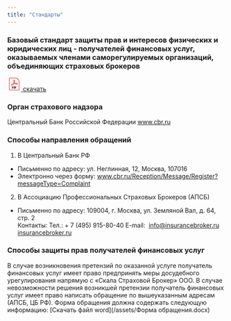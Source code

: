 ```yaml
---
title: "Стандарты"
---
```


### Базовый стандарт защиты прав и интересов физических и юридических лиц - получателей финансовых услуг, оказываемых членами саморегулируемых организаций, объединяющих страховых брокеров
<a href="/assets/Базовый стандарт защиты прав и интересов физических и юридических лиц....pdf" target="_blank"><img src="/assets/images/pdf32.png"/> cкачать </a>

### Орган страхового надзора
Центральный Банк Российской Федерации
<a href="https://www.cbr.ru" target="_blank">www.cbr.ru</a>

### Способы направления обращений
1. В Центральный Банк РФ
- Письменно по адресу: ул. Неглинная, 12, Москва, 107016
- Электронно через форму:
<a href="https://www.cbr.ru/Reception/Message/Register?messageType=Complaint" target="_blank">www.cbr.ru/Reception/Message/Register?messageType=Complaint</a>

2. В Ассоциацию Профессиональных Страховых Брокеров (АПСБ)
- Письменно по адресу: 109004, г. Москва, ул. Земляной Вал, д. 64, стр. 2<br>
Контакты:
Тел.: + 7 (495) 915-80-40
E-mail:  info@insurancebroker.ru
<a href="http://insurancebroker.ru/" target="_blank">insurancebroker.ru</a>


### Способы защиты прав получателей финансовых услуг
В случае возникновения претензий по оказанной услуге получатель финансовых услуг
имеет право предпринять меры досудебного урегулирования напрямую с «Скала
Страховой Брокер» ООО. В случае невозможности решения возникшей претензии
получатель финансовых услуг имеет право написать обращение по вышеуказанным
адресам (АПСБ, ЦБ РФ).
Форма обращения должна содержать следующую информацию:
[Скачать файл word](/assets/Форма обращения.docx)
